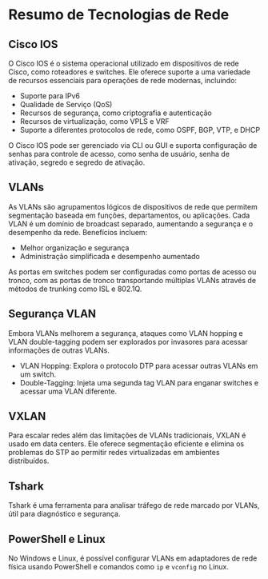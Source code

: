 # Resumo de Tecnologias de Rede

## Cisco IOS

O Cisco IOS é o sistema operacional utilizado em dispositivos de rede Cisco, como roteadores e switches. Ele oferece suporte a uma variedade de recursos essenciais para operações de rede modernas, incluindo:

- Suporte para IPv6
- Qualidade de Serviço (QoS)
- Recursos de segurança, como criptografia e autenticação
- Recursos de virtualização, como VPLS e VRF
- Suporte a diferentes protocolos de rede, como OSPF, BGP, VTP, e DHCP

O Cisco IOS pode ser gerenciado via CLI ou GUI e suporta configuração de senhas para controle de acesso, como senha de usuário, senha de ativação, segredo e segredo de ativação.

## VLANs

As VLANs são agrupamentos lógicos de dispositivos de rede que permitem segmentação baseada em funções, departamentos, ou aplicações. Cada VLAN é um domínio de broadcast separado, aumentando a segurança e o desempenho da rede. Benefícios incluem:

- Melhor organização e segurança
- Administração simplificada e desempenho aumentado

As portas em switches podem ser configuradas como portas de acesso ou tronco, com as portas de tronco transportando múltiplas VLANs através de métodos de trunking como ISL e 802.1Q.

## Segurança VLAN

Embora VLANs melhorem a segurança, ataques como VLAN hopping e VLAN double-tagging podem ser explorados por invasores para acessar informações de outras VLANs.

- VLAN Hopping: Explora o protocolo DTP para acessar outras VLANs em um switch.
- Double-Tagging: Injeta uma segunda tag VLAN para enganar switches e acessar uma VLAN diferente.

## VXLAN

Para escalar redes além das limitações de VLANs tradicionais, VXLAN é usado em data centers. Ele oferece segmentação eficiente e elimina os problemas do STP ao permitir redes virtualizadas em ambientes distribuídos.

## Tshark

Tshark é uma ferramenta para analisar tráfego de rede marcado por VLANs, útil para diagnóstico e segurança.

## PowerShell e Linux

No Windows e Linux, é possível configurar VLANs em adaptadores de rede física usando PowerShell e comandos como `ip` e `vconfig` no Linux.
